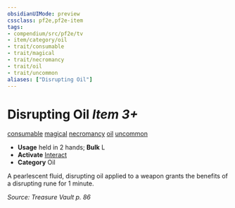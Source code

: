 ```yaml
---
obsidianUIMode: preview
cssclass: pf2e,pf2e-item
tags:
- compendium/src/pf2e/tv
- item/category/oil
- trait/consumable
- trait/magical
- trait/necromancy
- trait/oil
- trait/uncommon
aliases: ["Disrupting Oil"]
---
```

# Disrupting Oil *Item 3+*  
[consumable](rules/traits/consumable.md)  [magical](rules/traits/magical.md)  [necromancy](rules/traits/necromancy.md)  [oil](rules/traits/oil.md)  [uncommon](rules/traits/uncommon.md)  

- **Usage** held in 2 hands; **Bulk** L
- **Activate** [Interact](rules/actions/interact.md)
- **Category** Oil

A pearlescent fluid, disrupting oil applied to a weapon grants the benefits of a disrupting rune for 1 minute.

*Source: Treasure Vault p. 86*